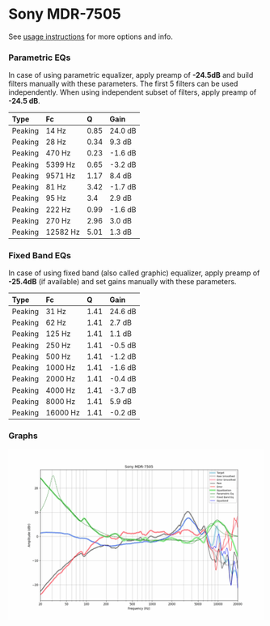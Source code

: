 # Sony MDR-7505
See [usage instructions](https://github.com/jaakkopasanen/AutoEq#usage) for more options and info.

### Parametric EQs
In case of using parametric equalizer, apply preamp of **-24.5dB** and build filters manually
with these parameters. The first 5 filters can be used independently.
When using independent subset of filters, apply preamp of **-24.5 dB**.

| Type    | Fc       |    Q | Gain    |
|:--------|:---------|:-----|:--------|
| Peaking | 14 Hz    | 0.85 | 24.0 dB |
| Peaking | 28 Hz    | 0.34 | 9.3 dB  |
| Peaking | 470 Hz   | 0.23 | -1.6 dB |
| Peaking | 5399 Hz  | 0.65 | -3.2 dB |
| Peaking | 9571 Hz  | 1.17 | 8.4 dB  |
| Peaking | 81 Hz    | 3.42 | -1.7 dB |
| Peaking | 95 Hz    | 3.4  | 2.9 dB  |
| Peaking | 222 Hz   | 0.99 | -1.6 dB |
| Peaking | 270 Hz   | 2.96 | 3.0 dB  |
| Peaking | 12582 Hz | 5.01 | 1.3 dB  |

### Fixed Band EQs
In case of using fixed band (also called graphic) equalizer, apply preamp of **-25.4dB**
(if available) and set gains manually with these parameters.

| Type    | Fc       |    Q | Gain    |
|:--------|:---------|:-----|:--------|
| Peaking | 31 Hz    | 1.41 | 24.6 dB |
| Peaking | 62 Hz    | 1.41 | 2.7 dB  |
| Peaking | 125 Hz   | 1.41 | 1.1 dB  |
| Peaking | 250 Hz   | 1.41 | -0.5 dB |
| Peaking | 500 Hz   | 1.41 | -1.2 dB |
| Peaking | 1000 Hz  | 1.41 | -1.6 dB |
| Peaking | 2000 Hz  | 1.41 | -0.4 dB |
| Peaking | 4000 Hz  | 1.41 | -3.7 dB |
| Peaking | 8000 Hz  | 1.41 | 5.9 dB  |
| Peaking | 16000 Hz | 1.41 | -0.2 dB |

### Graphs
![](./Sony%20MDR-7505.png)